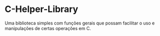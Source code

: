 # C-Helper-Library
Uma biblioteca simples com funções gerais que possam facilitar o uso e manipulações de certas operações em C.
